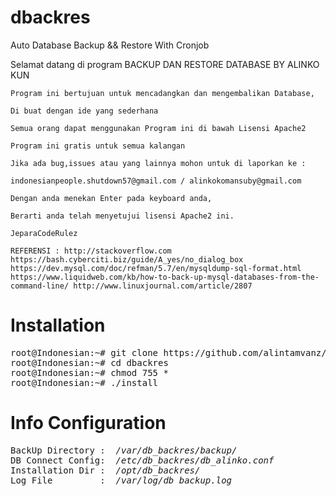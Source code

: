 # dbackres
Auto Database Backup &amp;&amp; Restore With Cronjob



Selamat datang di program BACKUP DAN RESTORE DATABASE BY ALINKO KUN

    Program ini bertujuan untuk mencadangkan dan mengembalikan Database,

    Di buat dengan ide yang sederhana

    Semua orang dapat menggunakan Program ini di bawah Lisensi Apache2

    Program ini gratis untuk semua kalangan

    Jika ada bug,issues atau yang lainnya mohon untuk di laporkan ke :

    indonesianpeople.shutdown57@gmail.com / alinkokomansuby@gmail.com

    Dengan anda menekan Enter pada keyboard anda,

    Berarti anda telah menyetujui lisensi Apache2 ini.

    JeparaCodeRulez

    REFERENSI : http://stackoverflow.com https://bash.cyberciti.biz/guide/A_yes/no_dialog_box https://dev.mysql.com/doc/refman/5.7/en/mysqldump-sql-format.html https://www.liquidweb.com/kb/how-to-back-up-mysql-databases-from-the-command-line/ http://www.linuxjournal.com/article/2807


# Installation
<pre>
root@Indonesian:~# git clone https://github.com/alintamvanz/dbackres.git
root@Indonesian:~# cd dbackres
root@Indonesian:~# chmod 755 *
root@Indonesian:~# ./install
</pre>

# Info Configuration
<pre>
BackUp Directory : <i> /var/db_backres/backup/</i>
DB Connect Config: <i> /etc/db_backres/db_alinko.conf </i>
Installation Dir : <i> /opt/db_backres/ </i>
Log File         : <i> /var/log/db_backup.log </i>
</pre>
